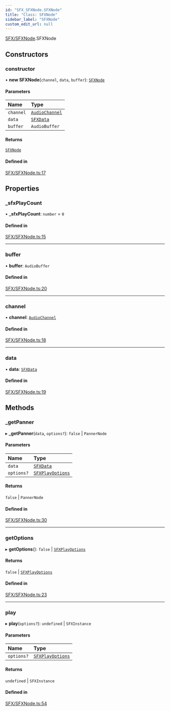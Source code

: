 ```yaml
---
id: "SFX_SFXNode.SFXNode"
title: "Class: SFXNode"
sidebar_label: "SFXNode"
custom_edit_url: null
---
```


[SFX/SFXNode](../modules/SFX_SFXNode.md).SFXNode

## Constructors

### constructor

• **new SFXNode**(`channel`, `data`, `buffer`): [`SFXNode`](SFX_SFXNode.SFXNode.md)

#### Parameters

| Name | Type |
| :------ | :------ |
| `channel` | [`AudioChannel`](Channels_AudioChannel.AudioChannel.md) |
| `data` | [`SFXData`](../modules/Meta_AudioTypes.md#sfxdata) |
| `buffer` | `AudioBuffer` |

#### Returns

[`SFXNode`](SFX_SFXNode.SFXNode.md)

#### Defined in

[SFX/SFXNode.ts:17](https://github.com/lucasdamianjohnson/DivineVoxelEngine/blob/596fa7391478620ed460dfb4856ff0a763b91c49/divinestar/audio/src/SFX/SFXNode.ts#L17)

## Properties

### \_sfxPlayCount

• **\_sfxPlayCount**: `number` = `0`

#### Defined in

[SFX/SFXNode.ts:15](https://github.com/lucasdamianjohnson/DivineVoxelEngine/blob/596fa7391478620ed460dfb4856ff0a763b91c49/divinestar/audio/src/SFX/SFXNode.ts#L15)

___

### buffer

• **buffer**: `AudioBuffer`

#### Defined in

[SFX/SFXNode.ts:20](https://github.com/lucasdamianjohnson/DivineVoxelEngine/blob/596fa7391478620ed460dfb4856ff0a763b91c49/divinestar/audio/src/SFX/SFXNode.ts#L20)

___

### channel

• **channel**: [`AudioChannel`](Channels_AudioChannel.AudioChannel.md)

#### Defined in

[SFX/SFXNode.ts:18](https://github.com/lucasdamianjohnson/DivineVoxelEngine/blob/596fa7391478620ed460dfb4856ff0a763b91c49/divinestar/audio/src/SFX/SFXNode.ts#L18)

___

### data

• **data**: [`SFXData`](../modules/Meta_AudioTypes.md#sfxdata)

#### Defined in

[SFX/SFXNode.ts:19](https://github.com/lucasdamianjohnson/DivineVoxelEngine/blob/596fa7391478620ed460dfb4856ff0a763b91c49/divinestar/audio/src/SFX/SFXNode.ts#L19)

## Methods

### \_getPanner

▸ **_getPanner**(`data`, `options?`): ``false`` \| `PannerNode`

#### Parameters

| Name | Type |
| :------ | :------ |
| `data` | [`SFXData`](../modules/Meta_AudioTypes.md#sfxdata) |
| `options?` | [`SFXPlayOptions`](../modules/Meta_AudioTypes.md#sfxplayoptions) |

#### Returns

``false`` \| `PannerNode`

#### Defined in

[SFX/SFXNode.ts:30](https://github.com/lucasdamianjohnson/DivineVoxelEngine/blob/596fa7391478620ed460dfb4856ff0a763b91c49/divinestar/audio/src/SFX/SFXNode.ts#L30)

___

### getOptions

▸ **getOptions**(): ``false`` \| [`SFXPlayOptions`](../modules/Meta_AudioTypes.md#sfxplayoptions)

#### Returns

``false`` \| [`SFXPlayOptions`](../modules/Meta_AudioTypes.md#sfxplayoptions)

#### Defined in

[SFX/SFXNode.ts:23](https://github.com/lucasdamianjohnson/DivineVoxelEngine/blob/596fa7391478620ed460dfb4856ff0a763b91c49/divinestar/audio/src/SFX/SFXNode.ts#L23)

___

### play

▸ **play**(`options?`): `undefined` \| `SFXInstance`

#### Parameters

| Name | Type |
| :------ | :------ |
| `options?` | [`SFXPlayOptions`](../modules/Meta_AudioTypes.md#sfxplayoptions) |

#### Returns

`undefined` \| `SFXInstance`

#### Defined in

[SFX/SFXNode.ts:54](https://github.com/lucasdamianjohnson/DivineVoxelEngine/blob/596fa7391478620ed460dfb4856ff0a763b91c49/divinestar/audio/src/SFX/SFXNode.ts#L54)
